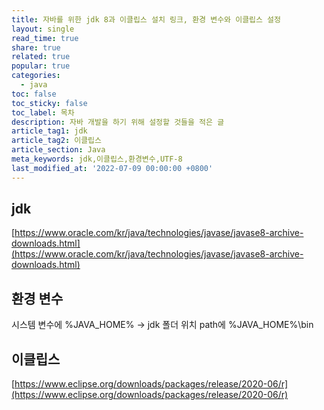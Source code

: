 ```yaml
---
title: 자바를 위한 jdk 8과 이클립스 설치 링크, 환경 변수와 이클립스 설정
layout: single
read_time: true
share: true
related: true
popular: true
categories:
  - java
toc: false
toc_sticky: false
toc_label: 목차
description: 자바 개발을 하기 위해 설정할 것들을 적은 글
article_tag1: jdk
article_tag2: 이클립스
article_section: Java
meta_keywords: jdk,이클립스,환경변수,UTF-8
last_modified_at: '2022-07-09 00:00:00 +0800'
---
```


## jdk
[https://www.oracle.com/kr/java/technologies/javase/javase8-archive-downloads.html](https://www.oracle.com/kr/java/technologies/javase/javase8-archive-downloads.html)

## 환경 변수
시스템 변수에 %JAVA_HOME% -> jdk 폴더 위치
path에 %JAVA_HOME%\bin

## 이클립스
[https://www.eclipse.org/downloads/packages/release/2020-06/r](https://www.eclipse.org/downloads/packages/release/2020-06/r)
